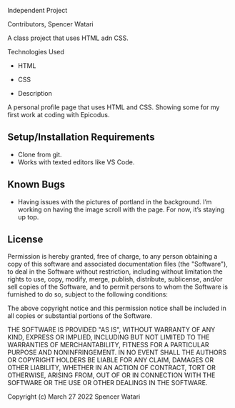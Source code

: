 Independent Project

Contributors, Spencer Watari

A class project that uses HTML adn CSS.

Technologies Used

* HTML
* CSS

* Description

A personal profile page that uses HTML and CSS. Showing some for my first work at coding with Epicodus.

## Setup/Installation Requirements

* Clone from git.
* Works with texted editors like VS Code.


## Known Bugs

* Having issues with the pictures of portland in the background. I’m working on having the image scroll with the page. For now, it’s staying up top.

## License

Permission is hereby granted, free of charge, to any person obtaining a copy
of this software and associated documentation files (the "Software"), to deal
in the Software without restriction, including without limitation the rights
to use, copy, modify, merge, publish, distribute, sublicense, and/or sell
copies of the Software, and to permit persons to whom the Software is
furnished to do so, subject to the following conditions:

The above copyright notice and this permission notice shall be included in all
copies or substantial portions of the Software.

THE SOFTWARE IS PROVIDED "AS IS", WITHOUT WARRANTY OF ANY KIND, EXPRESS OR
IMPLIED, INCLUDING BUT NOT LIMITED TO THE WARRANTIES OF MERCHANTABILITY,
FITNESS FOR A PARTICULAR PURPOSE AND NONINFRINGEMENT. IN NO EVENT SHALL THE
AUTHORS OR COPYRIGHT HOLDERS BE LIABLE FOR ANY CLAIM, DAMAGES OR OTHER
LIABILITY, WHETHER IN AN ACTION OF CONTRACT, TORT OR OTHERWISE, ARISING FROM,
OUT OF OR IN CONNECTION WITH THE SOFTWARE OR THE USE OR OTHER DEALINGS IN THE
SOFTWARE.

Copyright (c) March 27 2022 Spencer Watari